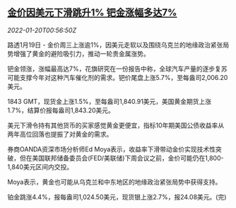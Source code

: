 <!--1642640463000-->
[金价因美元下滑跳升1% 钯金涨幅多达7%](https://cn.reuters.com/article/global-precious-0119-wedn-idCNKBS2JU020)
------

<div><i>2022-01-20T00:56:50Z</i></div><p>路透1月19日 - 金价周三上涨逾1%，因美元走软以及围绕乌克兰的地缘政治紧张局势增强了黄金的避险吸引力，推动一轮贵金属涨势。</p><p>钯金领涨，涨幅最高达7%，花旗研究在一份报告中称，全球汽车产量的逐步复苏可能支撑今年对这种汽车催化剂的需求。钯价尾盘上涨5.7%，至每盎司2,006.20美元。</p><p>1843 GMT，现货金上涨1.5%，至每盎司1,840.91美元，美国黄金期货上涨1.7%，结算价报每盎司1,843.20美元。</p><p>美元下滑令持有其他货币的买家感觉黄金更便宜，指标10年期美国公债收益率从两年高位回落也提振了对黄金的需求。</p><p>券商OANDA资深市场分析师Ed Moya表示，收益率下滑带动金价实现技术性突破，但在美国联邦储备委员会(FED/美联储)下周会议之前，金价可能仍在1,800-1,840美元区间内交投。</p><p>Moya表示，黄金也可能从乌克兰和中东地区的地缘政治紧张局势中获得支持。</p><p>铂金跳涨4.4%，报每盎司1,024.50美元，现货银上涨2.7%，报24.08美元。(完)</p>

